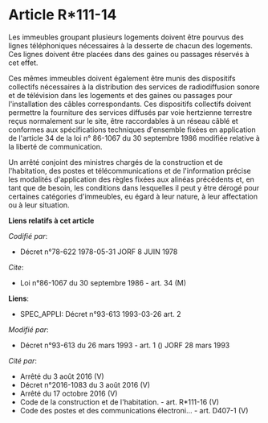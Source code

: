 # Article R*111-14

Les immeubles groupant plusieurs logements doivent être pourvus des lignes téléphoniques nécessaires à la desserte de chacun
des logements. Ces lignes doivent être placées dans des gaines ou passages réservés à cet effet.

Ces mêmes immeubles doivent également être munis des dispositifs collectifs nécessaires à la distribution des services de
radiodiffusion sonore et de télévision dans les logements et des gaines ou passages pour l'installation des câbles
correspondants. Ces dispositifs collectifs doivent permettre la fourniture des services diffusés par voie hertzienne
terrestre reçus normalement sur le site, être raccordables à un réseau câblé et conformes aux spécifications techniques
d'ensemble fixées en application de l'article 34 de la loi n° 86-1067 du 30 septembre 1986 modifiée relative à la liberté de
communication.

Un arrêté conjoint des ministres chargés de la construction et de l'habitation, des postes et télécommunications et de
l'information précise les modalités d'application des règles fixées aux alinéas précédents et, en tant que de besoin, les
conditions dans lesquelles il peut y être dérogé pour certaines catégories d'immeubles, eu égard à leur nature, à leur
affectation ou à leur situation.

**Liens relatifs à cet article**

_Codifié par_:

  - Décret n°78-622 1978-05-31 JORF 8 JUIN 1978

_Cite_:

  - Loi n°86-1067 du 30 septembre 1986 - art. 34 (M)

**Liens**:

  - SPEC_APPLI: Décret n°93-613 1993-03-26 art. 2

_Modifié par_:

  - Décret n°93-613 du 26 mars 1993 - art. 1 () JORF 28 mars 1993

_Cité par_:

  - Arrêté du 3 août 2016 (V)
  - Décret n°2016-1083 du 3 août 2016 (V)
  - Arrêté du 17 octobre 2016 (V)
  - Code de la construction et de l'habitation. - art. R*111-16 (V)
  - Code des postes et des communications électroni... - art. D407-1 (V)
